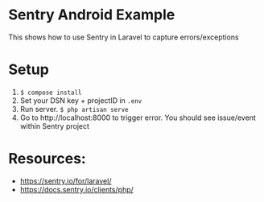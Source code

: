 # Sentry Android Example

This shows how to use Sentry in Laravel to capture errors/exceptions

# Setup
1. `$ compose install`
2. Set your DSN key + projectID in `.env`
3. Run server. `$ php artisan serve`
4. Go to http://localhost:8000 to trigger error. You should see issue/event within Sentry project

# Resources:
- https://sentry.io/for/laravel/
- https://docs.sentry.io/clients/php/
